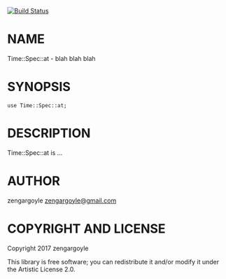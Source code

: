 [![Build Status](https://travis-ci.org/zengargoyle/p6-Time-Spec-at.svg?branch=master)](https://travis-ci.org/zengargoyle/p6-Time-Spec-at)

NAME
====

Time::Spec::at - blah blah blah

SYNOPSIS
========

    use Time::Spec::at;

DESCRIPTION
===========

Time::Spec::at is ...

AUTHOR
======

zengargoyle <zengargoyle@gmail.com>

COPYRIGHT AND LICENSE
=====================

Copyright 2017 zengargoyle

This library is free software; you can redistribute it and/or modify it under the Artistic License 2.0.
